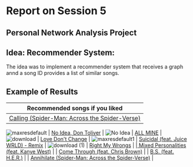 # Report on Session 5

## Personal Network Analysis Project

## Idea: Recommender System:

The idea was to implement a recommender system that receives a graph annd a song ID provides a list of similar songs.

## Example of Results

| Recommended songs if you liked |
| -----------|
| [Calling (Spider-Man: Across the Spider-Verse)](https://open.spotify.com/track/5rurggqwwudn9clMdcchxT?si=6f92fc189caa4c12) |
![maxresdefault](https://github.com/Neilus03/Spotiflyers/assets/87651732/2a037263-1cc1-4e2e-9035-eda7bb59fc89)
| [No Idea, Don Toliver](https://open.spotify.com/track/7AzlLxHn24DxjgQX73F9fU?si=d92ad7280ed64ec4) |
![No Idea](https://github.com/Neilus03/Spotiflyers/assets/122691083/7a8c2ddb-8a0f-4175-8c5c-c4b544de413d)
| [ALL MINE](https://open.spotify.com/track/3U21A07gAloCc4P7J8rxcn?si=6f51abe5d6554e6a) |
![download](https://github.com/Neilus03/Spotiflyers/assets/87651732/91561cd0-aff7-4503-8823-9725e1562679)
| [Love Don't Change](https://open.spotify.com/track/6PmjWl0phNxc0R5OwkDdiZ?si=8feb2d0a357b43b5) |
![maxresdefault1](https://github.com/Neilus03/Spotiflyers/assets/87651732/bae7bbd5-8da6-4bf9-88d5-2010bd0af0f0)
| [Suicidal (feat. Juice WRLD) - Remix](https://open.spotify.com/track/4S2uhQE8L9V6p7rj7SiauJ?si=0d81034d0ec14050) |
![download (1)](https://github.com/Neilus03/Spotiflyers/assets/87651732/a5dec48a-02f5-4e08-ab25-3c7c990875f5)
| [Right My Wrongs](https://open.spotify.com/track/5rgrBsAFYMun6yhtnLKRPz?si=bdfe4ff735c84580) |
|[ Mixed Personalities (feat. Kanye West)](https://open.spotify.com/track/6vWEAOUSxohKxhp0K1BsxL?si=c9ececee29064e9a) |
| [Come Through (feat. Chris Brown)](https://open.spotify.com/track/3krZxyBsWEHfEfJegYaWTd?si=e746387b646f4391) |
| [B.S. (feat. H.E.R.)](https://open.spotify.com/track/63wx9vdskaXbYxyDx4oJCZ?si=159cf9fa5dcb4bc0) |
| [Annihilate (Spider-Man: Across the Spider-Verse)](https://open.spotify.com/track/39MK3d3fonIP8Mz9oHCTBB?si=338beab264d54ae1) |

